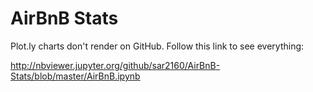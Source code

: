 <h1> AirBnB Stats </h1>

Plot.ly charts don't render on GitHub. Follow this link to see everything: 

http://nbviewer.jupyter.org/github/sar2160/AirBnB-Stats/blob/master/AirBnB.ipynb


